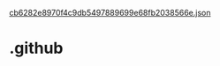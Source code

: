 [cb6282e8970f4c9db5497889699e68fb2038566e.json](https://github.com/Visual-Studio-Code/.github/files/13258062/cb6282e8970f4c9db5497889699e68fb2038566e.json)
# .github
